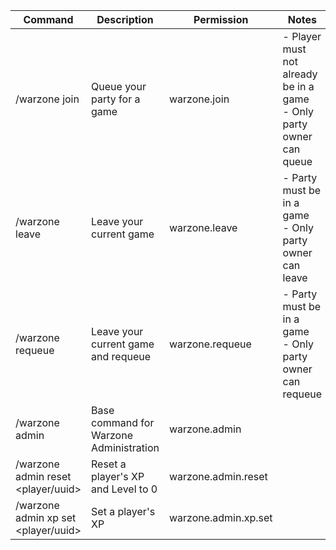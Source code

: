 | Command                                      | Description                             | Permission           | Notes                                                                  |
|----------------------------------------------|-----------------------------------------|----------------------|------------------------------------------------------------------------|
| /warzone join                                | Queue your party for a game             | warzone.join         | - Player must not already be in a game<br>- Only party owner can queue |
| /warzone leave                               | Leave your current game                 | warzone.leave        | - Party must be in a game<br>- Only party owner can leave              |
| /warzone requeue                             | Leave your current game and requeue     | warzone.requeue      | - Party must be in a game<br>- Only party owner can requeue            |
| /warzone admin                               | Base command for Warzone Administration | warzone.admin        |                                                                        |
| /warzone admin reset \<player/uuid>          | Reset a player's XP and Level to 0      | warzone.admin.reset  |                                                                        |
| /warzone admin xp set \<player/uuid> <newxp> | Set a player's XP                       | warzone.admin.xp.set |                                                                        |
